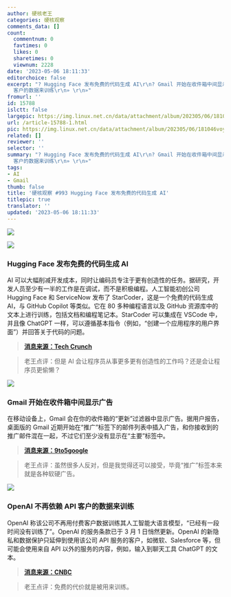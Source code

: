```yaml
---
author: 硬核老王
categories: 硬核观察
comments_data: []
count:
  commentnum: 0
  favtimes: 0
  likes: 0
  sharetimes: 0
  viewnum: 2228
date: '2023-05-06 18:11:33'
editorchoice: false
excerpt: "? Hugging Face 发布免费的代码生成 AI\r\n? Gmail 开始在收件箱中间显示广告\r\n? OpenAI 不再依赖 API
  客户的数据来训练\r\n» \r\n»"
fromurl: ''
id: 15788
islctt: false
largepic: https://img.linux.net.cn/data/attachment/album/202305/06/181046voytpiyolthlb6bp.jpg
url: /article-15788-1.html
pic: https://img.linux.net.cn/data/attachment/album/202305/06/181046voytpiyolthlb6bp.jpg.thumb.jpg
related: []
reviewer: ''
selector: ''
summary: "? Hugging Face 发布免费的代码生成 AI\r\n? Gmail 开始在收件箱中间显示广告\r\n? OpenAI 不再依赖 API
  客户的数据来训练\r\n» \r\n»"
tags:
- AI
- Gmail
thumb: false
title: '硬核观察 #993 Hugging Face 发布免费的代码生成 AI'
titlepic: true
translator: ''
updated: '2023-05-06 18:11:33'
---
```


![](https://img.linux.net.cn/data/attachment/album/202305/06/181046voytpiyolthlb6bp.jpg)


![](https://img.linux.net.cn/data/attachment/album/202305/06/181056fcrccr2yj0lybeyc.jpg)


### Hugging Face 发布免费的代码生成 AI


AI 可以大幅削减开发成本，同时让编码员专注于更有创造性的任务。据研究，开发人员至少有一半的工作是在调试，而不是积极编程。人工智能初创公司 Hugging Face 和 ServiceNow 发布了 StarCoder，这是一个免费的代码生成 AI，与 GitHub Copilot 等类似。它在 80 多种编程语言以及 GitHub 资源库中的文本上进行训练，包括文档和编程笔记本。StarCoder 可以集成在 VSCode 中，并且像 ChatGPT 一样，可以遵循基本指令（例如，“创建一个应用程序的用户界面”）并回答关于代码的问题。



> 
> **[消息来源：Tech Crunch](https://techcrunch.com/2023/05/04/hugging-face-and-servicenow-release-a-free-code-generating-model/)**
> 
> 
> 



> 
> 老王点评：但是 AI 会让程序员从事更多更有创造性的工作吗？还是会让程序员更偷懒？
> 
> 
> 


![](https://img.linux.net.cn/data/attachment/album/202305/06/181104rb0i2os8chtxceoi.jpg)


### Gmail 开始在收件箱中间显示广告


在移动设备上，Gmail 会在你的收件箱的“更新”过滤器中显示广告。据用户报告，桌面版的 Gmail 近期开始在“推广”标签下的邮件列表中插入广告，和你接收到的推广邮件混在一起，不过它们至少没有显示在“主要”标签中。



> 
> **[消息来源：9to5google](https://9to5google.com/2023/05/05/gmail-ads-increase-2023/)**
> 
> 
> 



> 
> 老王点评：虽然很多人反对，但是我觉得还可以接受，毕竟“推广”标签本来就是各种软硬广告。
> 
> 
> 


![](https://img.linux.net.cn/data/attachment/album/202305/06/181120qj6j164e6mj86u6j.jpg)


### OpenAI 不再依赖 API 客户的数据来训练


OpenAI 称该公司不再用付费客户数据训练其人工智能大语言模型，“已经有一段时间没有训练了”。OpenAI 的服务条款已于 3 月 1 日悄然更新。OpenAI 的新隐私和数据保护只延伸到使用该公司 API 服务的客户，如微软、Salesforce 等，但可能会使用来自 API 以外的服务的内容，例如，输入到聊天工具 ChatGPT 的文本。



> 
> **[消息来源：CNBC](https://www.cnbc.com/2023/05/05/sam-altman-openai-wont-tap-into-customer-apis.html)**
> 
> 
> 



> 
> 老王点评：免费的代价就是被用来训练。
> 
> 
>